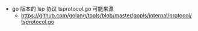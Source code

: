 - go 版本的 lsp 协议 tsprotocol.go 可能来源
  - https://github.com/golang/tools/blob/master/gopls/internal/protocol/tsprotocol.go